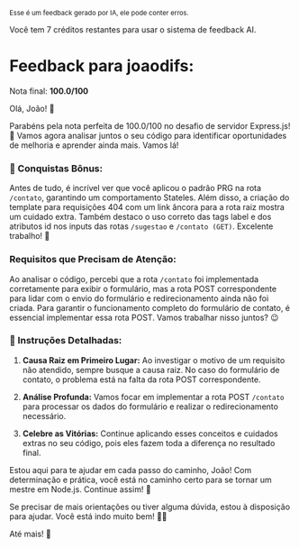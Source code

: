 <sup>Esse é um feedback gerado por IA, ele pode conter erros.</sup>

Você tem 7 créditos restantes para usar o sistema de feedback AI.

# Feedback para joaodifs:

Nota final: **100.0/100**

Olá, João! 🚀

Parabéns pela nota perfeita de 100.0/100 no desafio de servidor Express.js! 👏 Vamos agora analisar juntos o seu código para identificar oportunidades de melhoria e aprender ainda mais. Vamos lá!

### 🎉 Conquistas Bônus:
Antes de tudo, é incrível ver que você aplicou o padrão PRG na rota `/contato`, garantindo um comportamento Stateles. Além disso, a criação do template para requisições 404 com um link âncora para a rota raiz mostra um cuidado extra. Também destaco o uso correto das tags label e dos atributos id nos inputs das rotas `/sugestao` e `/contato (GET)`. Excelente trabalho! 🌟

### Requisitos que Precisam de Atenção:
Ao analisar o código, percebi que a rota `/contato` foi implementada corretamente para exibir o formulário, mas a rota POST correspondente para lidar com o envio do formulário e redirecionamento ainda não foi criada. Para garantir o funcionamento completo do formulário de contato, é essencial implementar essa rota POST. Vamos trabalhar nisso juntos? 😉

### 📝 Instruções Detalhadas:
1. **Causa Raiz em Primeiro Lugar:** Ao investigar o motivo de um requisito não atendido, sempre busque a causa raiz. No caso do formulário de contato, o problema está na falta da rota POST correspondente.
   
2. **Análise Profunda:** Vamos focar em implementar a rota POST `/contato` para processar os dados do formulário e realizar o redirecionamento necessário.

3. **Celebre as Vitórias:** Continue aplicando esses conceitos e cuidados extras no seu código, pois eles fazem toda a diferença no resultado final.

Estou aqui para te ajudar em cada passo do caminho, João! Com determinação e prática, você está no caminho certo para se tornar um mestre em Node.js. Continue assim! 💪

Se precisar de mais orientações ou tiver alguma dúvida, estou à disposição para ajudar. Você está indo muito bem! 🚀💡

Até mais! 👋